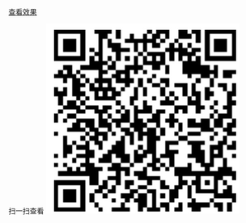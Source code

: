 [查看效果](https://wcx14311.github.io/pullDownRefrash/index.html)

扫一扫查看
![image](https://github.com/wcx14311/pull-down-refrash/blob/master/img/D2CF1D5.png)